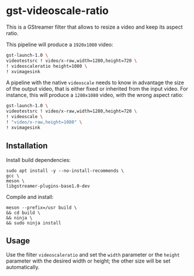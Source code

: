 
# gst-videoscale-ratio

This is a GStreamer filter that allows to resize a video and keep its aspect ratio.

This pipeline will produce a `1920x1080` video:

```sh
gst-launch-1.0 \
videotestsrc ! video/x-raw,width=1280,height=720 \
! videoscaleratio height=1080 \
! xvimagesink
```

A pipeline with the native `videoscale` needs to know in advantage the size of the output video, that is either fixed or inherited from the input video. For instance, this will produce a `1280x1080` video, with the wrong aspect ratio:

```sh
gst-launch-1.0 \
videotestsrc ! video/x-raw,width=1280,height=720 \
! videoscale \
! "video/x-raw,height=1080" \
! xvimagesink
```

## Installation

Install build dependencies:

```
sudo apt install -y --no-install-recommends \
gcc \
meson \
libgstreamer-plugins-base1.0-dev
```

Compile and install:

```
meson --prefix=/usr build \
&& cd build \
&& ninja \
&& sudo ninja install
```

## Usage

Use the filter `videoscaleratio` and set the `width` parameter or the `height` parameter with the desired width or height; the other size will be set automatically.
